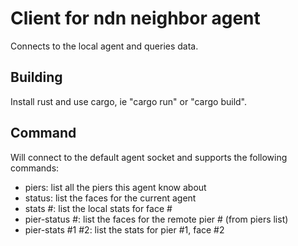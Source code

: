 # Client for ndn neighbor agent

Connects to the local agent and queries data.

## Building
Install rust and use cargo, ie "cargo run" or "cargo build".

## Command

Will connect to the default agent socket and supports the following commands:
- piers: list all the piers this agent know about
- status: list the faces for the current agent
- stats #: list the local stats for face #
- pier-status #: list the faces for the remote pier # (from piers list)
- pier-stats #1 #2: list the stats for pier #1, face #2
